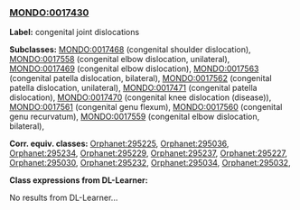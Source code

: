 
### [MONDO:0017430](http://purl.obolibrary.org/obo/MONDO_0017430)
**Label:** congenital joint dislocations

**Subclasses:** [MONDO:0017468](http://purl.obolibrary.org/obo/MONDO_0017468) (congenital shoulder dislocation), [MONDO:0017558](http://purl.obolibrary.org/obo/MONDO_0017558) (congenital elbow dislocation, unilateral), [MONDO:0017469](http://purl.obolibrary.org/obo/MONDO_0017469) (congenital elbow dislocation), [MONDO:0017563](http://purl.obolibrary.org/obo/MONDO_0017563) (congenital patella dislocation, bilateral), [MONDO:0017562](http://purl.obolibrary.org/obo/MONDO_0017562) (congenital patella dislocation, unilateral), [MONDO:0017471](http://purl.obolibrary.org/obo/MONDO_0017471) (congenital patella dislocation), [MONDO:0017470](http://purl.obolibrary.org/obo/MONDO_0017470) (congenital knee dislocation (disease)), [MONDO:0017561](http://purl.obolibrary.org/obo/MONDO_0017561) (congenital genu flexum), [MONDO:0017560](http://purl.obolibrary.org/obo/MONDO_0017560) (congenital genu recurvatum), [MONDO:0017559](http://purl.obolibrary.org/obo/MONDO_0017559) (congenital elbow dislocation, bilateral), 

**Corr. equiv. classes:** [Orphanet:295225](http://www.orpha.net/ORDO/Orphanet_295225), [Orphanet:295036](http://www.orpha.net/ORDO/Orphanet_295036), [Orphanet:295234](http://www.orpha.net/ORDO/Orphanet_295234), [Orphanet:295229](http://www.orpha.net/ORDO/Orphanet_295229), [Orphanet:295237](http://www.orpha.net/ORDO/Orphanet_295237), [Orphanet:295227](http://www.orpha.net/ORDO/Orphanet_295227), [Orphanet:295030](http://www.orpha.net/ORDO/Orphanet_295030), [Orphanet:295232](http://www.orpha.net/ORDO/Orphanet_295232), [Orphanet:295034](http://www.orpha.net/ORDO/Orphanet_295034), [Orphanet:295032](http://www.orpha.net/ORDO/Orphanet_295032), 

**Class expressions from DL-Learner:**

No results from DL-Learner...




